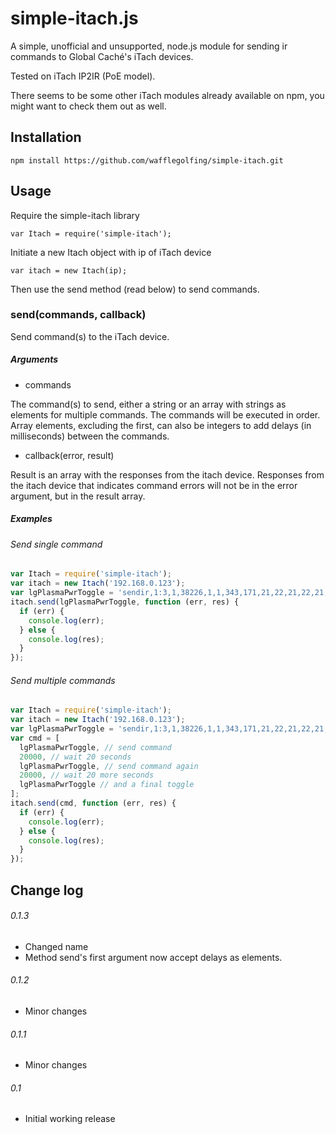 # simple-itach.js

A simple, unofficial and unsupported, node.js module for sending ir commands to Global Caché's iTach devices.

Tested on iTach IP2IR (PoE model).

There seems to be some other iTach modules already available on npm, you might want to check them out as well.

## Installation

```
npm install https://github.com/wafflegolfing/simple-itach.git
```

## Usage

Require the simple-itach library
```
var Itach = require('simple-itach');
```

Initiate a new Itach object with ip of iTach device
```
var itach = new Itach(ip);
```

Then use the send method (read below) to send commands.

### send(commands, callback)

Send command(s) to the iTach device.

##### Arguments

* commands

The command(s) to send, either a string or an array with strings as elements for multiple commands. The commands will be executed in order. Array elements, excluding the first, can also be integers to add delays (in milliseconds) between the commands.

* callback(error, result)

Result is an array with the responses from the itach device. Responses from the itach device that indicates command errors will not be in the error argument, but in the result array.

##### Examples

###### Send single command

```javascript
var Itach = require('simple-itach');
var itach = new Itach('192.168.0.123');
var lgPlasmaPwrToggle = 'sendir,1:3,1,38226,1,1,343,171,21,22,21,22,21,65,21,22,21,22,21,22,21,22,21,22,21,65,21,65,21,22,21,65,21,65,21,65,21,65,21,65,21,22,21,22,21,22,21,65,21,22,21,22,21,22,21,22,21,65,21,65,21,65,21,22,21,65,21,65,21,65,21,65,21,3822\r';
itach.send(lgPlasmaPwrToggle, function (err, res) {
  if (err) {
    console.log(err);
  } else {
    console.log(res);
  }
});
```

###### Send multiple commands

```javascript
var Itach = require('simple-itach');
var itach = new Itach('192.168.0.123');
var lgPlasmaPwrToggle = 'sendir,1:3,1,38226,1,1,343,171,21,22,21,22,21,65,21,22,21,22,21,22,21,22,21,22,21,65,21,65,21,22,21,65,21,65,21,65,21,65,21,65,21,22,21,22,21,22,21,65,21,22,21,22,21,22,21,22,21,65,21,65,21,65,21,22,21,65,21,65,21,65,21,65,21,3822\r';
var cmd = [
  lgPlasmaPwrToggle, // send command
  20000, // wait 20 seconds
  lgPlasmaPwrToggle, // send command again
  20000, // wait 20 more seconds
  lgPlasmaPwrToggle // and a final toggle
];
itach.send(cmd, function (err, res) {
  if (err) {
    console.log(err);
  } else {
    console.log(res);
  }
});
```

## Change log

###### 0.1.3

* Changed name
* Method send's first argument now accept delays as elements.

###### 0.1.2

* Minor changes

###### 0.1.1

* Minor changes

###### 0.1

* Initial working release
